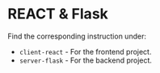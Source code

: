 # REACT & Flask 

Find the corresponding instruction under:

- `client-react` - For the frontend project.
- `server-flask` - For the backend project.